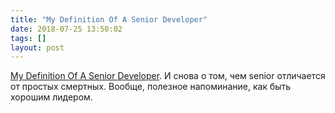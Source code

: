 ```yaml
---
title: "My Definition Of A Senior Developer"
date: 2018-07-25 13:50:02
tags: []
layout: post
---
```


[My Definition Of A Senior Developer](https://dev.to/mokkapps/my-definition-of-a-senior-developer-3k8l). И снова о том, чем senior отличается от простых смертных. Вообще, полезное напоминание, как быть хорошим лидером.
